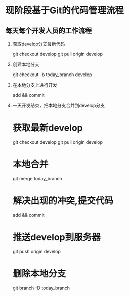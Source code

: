 # 现阶段基于Git的代码管理流程

## 每天每个开发人员的工作流程

1. 获取develop分支最新代码 

	git checkout develop
	git pull origin develop

2. 创建本地分支
	
	git checkout -b today_branch develop

3. 在本地分支上进行开发
	
	add && commit

4. 一天开发结束，把本地分支合并到develop分支
	
	# 获取最新develop
	git checkout develop
	git pull origin develop
	# 本地合并
	git merge today_branch
	# 解决出现的冲突,提交代码
	add && commit 
	# 推送develop到服务器
	git push origin develop

	# 删除本地分支
	git branch -D today_branch